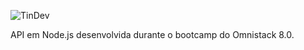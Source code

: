 ![TinDev](http://i.imgur.com/bFXlTXB.png)

API em Node.js desenvolvida durante o bootcamp do Omnistack 8.0.

